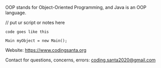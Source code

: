 OOP stands for Object-Oriented Programming, and Java is an OOP language.

// put ur script or notes here

    code goes like this
    
    Main myObject = new Main();

Website: https://www.codingsanta.org

Contact for questions, concerns, errors: coding.santa2020@gmail.com
